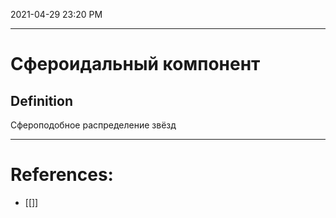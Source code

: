 
2021-04-29 23:20 PM
***

# Сфероидальный компонент
## Definition
Сфероподобное распределение звёзд
***

# References:
- [[]]